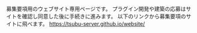 募集要項用のウェブサイト専用ページです。
プラグイン開発や建築の応募はサイトを確認し同意した後に手続きに進みます。
以下のリンクから募集要項のサイトに飛べます。
https://tsubu-server.github.io/website/
